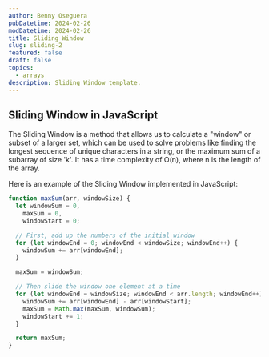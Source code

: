 ```yaml
---
author: Benny Oseguera
pubDatetime: 2024-02-26
modDatetime: 2024-02-26
title: Sliding Window
slug: sliding-2
featured: false
draft: false
topics:
  - arrays
description: Sliding Window template.
---
```


## Sliding Window in JavaScript

The Sliding Window is a method that allows us to calculate a "window" or subset of a larger set, which can be used to solve problems like finding the longest sequence of unique characters in a string, or the maximum sum of a subarray of size 'k'. It has a time complexity of O(n), where n is the length of the array.

Here is an example of the Sliding Window implemented in JavaScript:

```javascript
function maxSum(arr, windowSize) {
  let windowSum = 0,
    maxSum = 0,
    windowStart = 0;

  // First, add up the numbers of the initial window
  for (let windowEnd = 0; windowEnd < windowSize; windowEnd++) {
    windowSum += arr[windowEnd];
  }

  maxSum = windowSum;

  // Then slide the window one element at a time
  for (let windowEnd = windowSize; windowEnd < arr.length; windowEnd++) {
    windowSum += arr[windowEnd] - arr[windowStart];
    maxSum = Math.max(maxSum, windowSum);
    windowStart += 1;
  }

  return maxSum;
}
```

